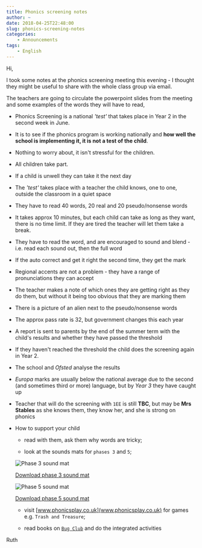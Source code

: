 ```yaml
---
title: Phonics screening notes
author: ~
date: 2018-04-25T22:48:00
slug: phonics-screening-notes
categories:
    - Announcements
tags:
    - English
---
```


Hi,

I took some notes at the phonics screening meeting this evening - I thought they might be useful to share with the whole class group via email.

The teachers are going to circulate the powerpoint slides from the meeting and some examples of the words they will have to read,

* Phonics Screening is a national *'test'* that takes place in Year 2 in the second week in June.

* It is to see if the phonics program is working nationally and **how well the school is implementing it, it is not a test of the child**.

* Nothing to worry about, it isn't stressful for the children.

* All children take part.

* If a child is unwell they can take it the next day

* The *'test'* takes place with a teacher the child knows, one to one, outside the classroom in a quiet space

* They have to read 40 words, 20 real and 20 pseudo/nonsense words

* It takes approx 10 minutes, but each child can take as long as they want, there is no time limit. If they are tired the teacher will let them take a break.

* They have to read the word, and are encouraged to sound and blend - i.e. read each sound out, then the full word

* If the auto correct and get it right the second time, they get the mark

* Regional accents are not a problem - they have a range of pronunciations they can accept

* The teacher makes a note of which ones they are getting right as they do them, but without it being too obvious that they are marking them

* There is a picture of an alien next to the pseudo/nonsense words

* The approx pass rate is 32, but government changes this each year

* A report is sent to parents by the end of the summer term with the child's results and whether they have passed the threshold

* If they haven't reached the threshold the child does the screening again in Year 2.

* The school and *Ofsted* analyse the results

* *Europa* marks are usually below the national average due to the second (and sometimes third or more) language, but by *Year 3* they have caught up

* Teacher that will do the screening with `1EE` is still **TBC**, but may be **Mrs Stables** as she knows them, they know her, and she is strong on phonics

* How to support your child

    * read with them, ask them why words are tricky;
    
    * look at the sounds mats for `phases 3` and `5`;
    
    ![Phase 3 sound mat](images/phasemat3.png)
    
    [Download phase 3 sound mat](docs/t-l-016-phase-3-sound-mat_ver_2.pdf)
    
    ![Phase 5 sound mat](images/phasemat5.png)
    
    [Download phase 5 sound mat](docs/t-l-034-phase-5-sound-mat_ver_1.pdf)
    
    * visit [www.phonicsplay.co.uk](www.phonicsplay.co.uk) for games e.g. `Trash and Treasure`;
    
    * read books on [`Bug Club`](http://www.pearsonschoolsandfecolleges.co.uk/Primary/Literacy/AllLiteracyresources/BugClub/BugClubOverview.aspx) and do the integrated activities


Ruth

